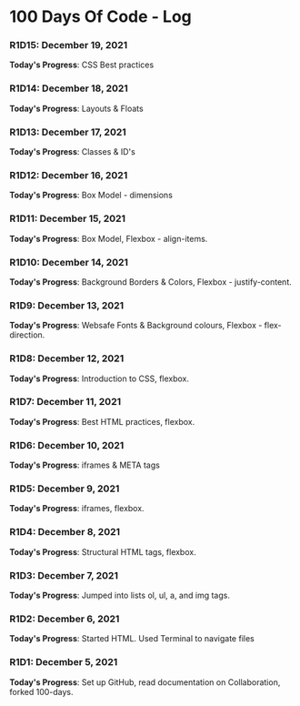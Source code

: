 # 100 Days Of Code - Log

### R1D15: December 19, 2021

**Today's Progress**: CSS Best practices

### R1D14: December 18, 2021

**Today's Progress**: Layouts & Floats

### R1D13: December 17, 2021

**Today's Progress**: Classes & ID's

### R1D12: December 16, 2021

**Today's Progress**: Box Model - dimensions

### R1D11: December 15, 2021

**Today's Progress**: Box Model, Flexbox - align-items.

### R1D10: December 14, 2021

**Today's Progress**: Background Borders & Colors, Flexbox - justify-content.

### R1D9: December 13, 2021

**Today's Progress**: Websafe Fonts & Background colours, Flexbox - flex-direction.

### R1D8: December 12, 2021

**Today's Progress**: Introduction to CSS, flexbox.

### R1D7: December 11, 2021

**Today's Progress**: Best HTML practices, flexbox.

### R1D6: December 10, 2021

**Today's Progress**: iframes & META tags

### R1D5: December 9, 2021

**Today's Progress**: iframes, flexbox.

### R1D4: December 8, 2021

**Today's Progress**: Structural HTML tags, flexbox.

### R1D3: December 7, 2021

**Today's Progress**: Jumped into lists ol, ul, a, and img tags.

### R1D2: December 6, 2021

**Today's Progress**: Started HTML. Used Terminal to navigate files

### R1D1: December 5, 2021

**Today's Progress**: Set up GitHub, read documentation on Collaboration, forked 100-days.



